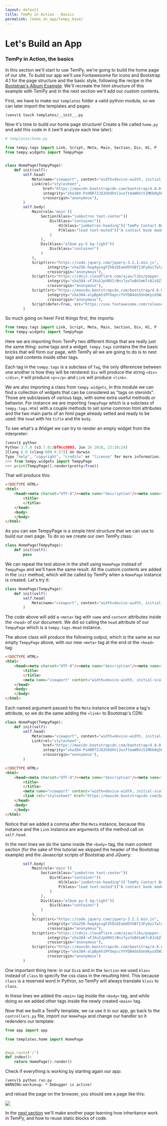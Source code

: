 ```yaml
---
layout: default
title: TemPy in Action - Basics
permalink: /make_an_app/tempy_base/
---
```


# Let's Build an App

### TemPy in Action, the basics

In this section we'll start to use TemPy, we're going to build the home page of our site.
To build our app we'll use Fontawesome for icons and Bootstrap 4.1 for the page structure and the basic style, following the recipe in the [Bootstrap's Album Example](https://getbootstrap.com/docs/4.1/examples/album/). We'll recreate the html structure of this example with TemPy and in the next section we'll add our custom contents.

First, we have to make our `templates` folder a valid python module, so we can later import the templates and pages:

```shell
(venv)$ touch templates/__init__.py
```

Now it's time to build our home page structure! Create a file called `home.py` and add this code in it (we'll analyze each line later):

```python
# templates/home.py

from tempy.tags import Link, Script, Meta, Main, Section, Div, H1, P
from tempy.widgets import TempyPage


class HomePage(TempyPage):
    def init(self):
        self.head(
            Meta(name="viewport", content="width=device-width, initial-scale=1, shrink-to-fit=no"),
            Link(rel="stylesheet",
                 href="https://maxcdn.bootstrapcdn.com/bootstrap/4.0.0-beta.2/css/bootstrap.min.css",
                 integrity="sha384-PsH8R72JQ3SOdhVi3uxftmaW6Vc51MKb0q5P2rRUpPvrszuE4W1povHYgTpBfshb",
                 crossorigin="anonymous"),
        )
        self.body(
            Main(role='main')(
                Section(klass="jumbotron text-center")(
                    Div(Klass="container")(
                        H1(klass="jumbotron-heading")('TemPy Contact Book'),
                        P(klass="lead text-muted")("A contact book made with TemPy."),
                    )
                ),
                Div(klass="album py-5 bg-light")(
                    Div(klass="container")
                )
            ),
            Script(src="https://code.jquery.com/jquery-3.2.1.min.js",
                   integrity="sha256-hwg4gsxgFZhOsEEamdOYGBf13FyQuiTwlAQgxVSNgt4=",
                   crossorigin="anonymous"),
            Script(src="https://cdnjs.cloudflare.com/ajax/libs/popper.js/1.12.3/umd/popper.min.js",
                   integrity="sha384-vFJXuSJphROIrBnz7yo7oB41mKfc8JzQZiCq4NCceLEaO4IHwicKwpJf9c9IpFgh",
                   crossorigin="anonymous"),
            Script(src="https://maxcdn.bootstrapcdn.com/bootstrap/4.0.0-beta.2/js/bootstrap.min.js",
                   integrity="sha384-alpBpkh1PFOepccYVYDB4do5UnbKysX5WZXm3XxPqe5iKTfUKjNkCk9SaVuEZflJ",
                   crossorigin="anonymous"),
            Script(defer=True, src="https://use.fontawesome.com/releases/v5.0.0/js/all.js")
        )

```

So much going on here! First things first, the imports:

```python
from tempy.tags import Link, Script, Meta, Main, Section, Div, H1, P
from tempy.widgets import TempyPage
```

Here we are importing from TemPy two different things that are really just the same thing: some tags and a widget.
`tempy.tags` contains the the basic bricks that will form our page, with TemPy all we are going to do is to nest tags and contents inside other tags.

Each tag in the `tempy.tags` is a subclass of `Tag`, the only diferencee between one another is how they will be rendered: `Div` will produce the string `<div></div>`, `P` will produce `<p></p>` and `Link` will produce `<link>`.

We are also importing a class from `tempy.widgets`, in this module we can find a collection of widgets that can be considered as "tags on steroids". Those are subclasses of various tags, with some extra useful methods or behavior. For instance we are importing `TempyPage` which is a subclass of `tempy.tags.Html` with a couple methods to set some common html attributes and the two main parts of an html page already setted and ready to be used: the `head` with his `title` and the `body`.

To see what's a Widget we can try to render an empty widget from the interpreter:
```python
(venv)$ python
Python 3.7.0 (v3.7.0:1bf9cc5093, Jun 26 2018, 23:26:24)
[Clang 6.0 (clang-600.0.57)] on darwin
Type "help", "copyright", "credits" or "license" for more information.
>>> from tempy.widgets import TempyPage
>>> print(TempyPage().render(pretty=True))
```

That will produce this:

```html
<!DOCTYPE HTML>
<html>
    <head><meta charset="UTF-8"/><meta name="description"/><meta name="keywords"/>
        <title>
        </title>
    </head>
    <body>
    </body>
</html>
```

As you can see TempyPage is a simple html structure that we can use to build our own page. To do so we create our own TemPy class:

```python
class HomePage(TempyPage):
    def init(self):
        pass
```

We can repeat the test above in the shell using `HomePage` instead of `TempyPage` and we'll have the same result. All the custom contents are added in the `init` method, which will be called by TemPy when a `HomePage` instance is created. Let's try it:

```python
class HomePage(TempyPage):
    def init(self):
        self.head(
            Meta(name="viewport", content="width=device-width, initial-scale=1, shrink-to-fit=no")
        )
```

The code above will add a `<meta>` tag with `name` and `content` attributes inside the `<head>` of our document. We did so calling the `head` attribute of our `TempyPage` which is a `tempy.tags.Head` instance. 

The above class will produce the following output, which is the same as our empty `TempyPage` above, with our new `<meta>` tag at the end ot the `<head>` tag:

```html
<!DOCTYPE HTML>
<html>
    <head><meta charset="UTF-8"/><meta name="description"/><meta name="keywords"/>
        <title>
        </title>
        <meta name="viewport" content="width=device-width, initial-scale=1, shrink-to-fit=no"/>
    </head>
    <body>
    </body>
</html>
```

Each named argument passed to the `Meta` instance will become a tag's attribute, so we do the same adding the `<link>` to Bootstrap's CDN:

```python
class HomePage(TempyPage):
    def init(self):
        self.head(
            Meta(name="viewport", content="width=device-width, initial-scale=1, shrink-to-fit=no"),
            Link(rel="stylesheet",
                 href="https://maxcdn.bootstrapcdn.com/bootstrap/4.0.0-beta.2/css/bootstrap.min.css",
                 integrity="sha384-PsH8R72JQ3SOdhVi3uxftmaW6Vc51MKb0q5P2rRUpPvrszuE4W1povHYgTpBfshb",
                 crossorigin="anonymous"),
        )
```

```html
<!DOCTYPE HTML>
<html>
    <head><meta charset="UTF-8"/><meta name="description"/><meta name="keywords"/>
        <title>
        </title>
        <meta name="viewport" content="width=device-width, initial-scale=1, shrink-to-fit=no"/>
        <link rel="stylesheet" href="https://maxcdn.bootstrapcdn.com/bootstrap/4.0.0-beta.2/css/bootstrap.min.css" integrity="sha384-PsH8R72JQ3SOdhVi3uxftmaW6Vc51MKb0q5P2rRUpPvrszuE4W1povHYgTpBfshb" crossorigin="anonymous"/>
    </head>
    <body>
    </body>
</html>
```

Notice that we added a comma after the `Meta` instance, because this instance and the `Link` instance are arguments of the method call on `self.head`.

In the next lines we do the same inside the `<body>` tag, the main content section (for the sake of this tutorial we skipped the header of the Bootstrap example) and the Javascript scripts of Bootstrap and JQuery:

```python
        self.body(
            Main(role='main')(
                Section(klass="jumbotron text-center")(
                    Div(Klass="container")(
                        H1(klass="jumbotron-heading")('TemPy Contact Book'),
                        P(klass="lead text-muted")("A contact book made with TemPy."),
                    )
                ),
                Div(klass="album py-5 bg-light")(
                    Div(klass="container")
                )
            ),
            Script(src="https://code.jquery.com/jquery-3.2.1.min.js",
                   integrity="sha256-hwg4gsxgFZhOsEEamdOYGBf13FyQuiTwlAQgxVSNgt4=",
                   crossorigin="anonymous"),
            Script(src="https://cdnjs.cloudflare.com/ajax/libs/popper.js/1.12.3/umd/popper.min.js",
                   integrity="sha384-vFJXuSJphROIrBnz7yo7oB41mKfc8JzQZiCq4NCceLEaO4IHwicKwpJf9c9IpFgh",
                   crossorigin="anonymous"),
            Script(src="https://maxcdn.bootstrapcdn.com/bootstrap/4.0.0-beta.2/js/bootstrap.min.js",
                   integrity="sha384-alpBpkh1PFOepccYVYDB4do5UnbKysX5WZXm3XxPqe5iKTfUKjNkCk9SaVuEZflJ",
                   crossorigin="anonymous")
        )
```

One important thing here: in our `Div`s and in the `Section` we used `klass` instead of `class` to specify the css class in the resulting html. This because `class` is a reserved word in Python, so TemPy will always translate `klass` to `class`.

In these lines we added the `<main>` tag inside the `<body>` tag, and while doing so we added other tags inside the newly created `<main>` tag.

Now that we built a TemPy template, we ca use it in our app, go back to the `controllers.py` file, import our `HomePage` and change our handler so it redenders our template:

```python
from app import app

from templates.home import HomePage


@app.route('/')
def index():
    return HomePage().render()
```

Check if everything is working by starting again our app:

```shell
(venv)$ python run.py
WARNING:werkzeug: * Debugger is active!
```

and reload the page on the browser, you should see a page like this:

<img src="{{site.baseurl}}/assets/img/home_page_1.png">

In the [next section](../tempy_2/) we'll make another page learning how inheritance work in TemPy, and how to reuse static blocks of code.
